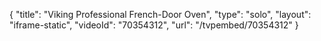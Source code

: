 {
    "title": "Viking Professional French-Door Oven",
    "type": "solo",
    "layout": "iframe-static",
    "videoId": "70354312",
    "url": "\/tvpembed\/70354312"
}